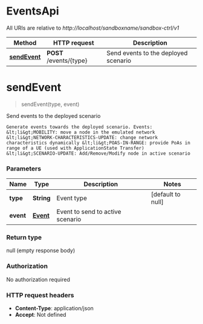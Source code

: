 # EventsApi

All URIs are relative to *http://localhost/sandboxname/sandbox-ctrl/v1*

Method | HTTP request | Description
------------- | ------------- | -------------
[**sendEvent**](EventsApi.md#sendEvent) | **POST** /events/{type} | Send events to the deployed scenario


<a name="sendEvent"></a>
# **sendEvent**
> sendEvent(type, event)

Send events to the deployed scenario

    Generate events towards the deployed scenario. Events: &lt;li&gt;MOBILITY: move a node in the emulated network &lt;li&gt;NETWORK-CHARACTERISTICS-UPDATE: change network characteristics dynamically &lt;li&gt;POAS-IN-RANGE: provide PoAs in range of a UE (used with ApplicationState Transfer) &lt;li&gt;SCENARIO-UPDATE: Add/Remove/Modify node in active scenario

### Parameters

Name | Type | Description  | Notes
------------- | ------------- | ------------- | -------------
 **type** | **String**| Event type | [default to null]
 **event** | [**Event**](../Models/Event.md)| Event to send to active scenario |

### Return type

null (empty response body)

### Authorization

No authorization required

### HTTP request headers

- **Content-Type**: application/json
- **Accept**: Not defined

